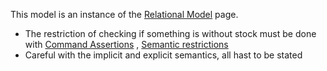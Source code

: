 This model is an instance of the [Relational Model](Relational%20Model.md) page.

+ The restriction of checking if something is without stock must be done with [Command Assertions](Command%20Assertions.md) , [Semantic restrictions](Semantic%20restrictions.md)
+ Careful with the implicit and explicit semantics, all hast to be stated